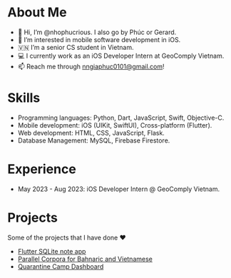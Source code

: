 # About Me
- 👋 Hi, I’m @nhophucrious. I also go by Phúc or Gerard.
- 👀 I’m interested in mobile software development in iOS.
- 🇻🇳 I’m a senior CS student in Vietnam.
- 💻 I currently work as an iOS Developer Intern at GeoComply Vietnam.
- 📫 Reach me through nngiaphuc0101@gmail.com!

# Skills
- Programming languages: Python, Dart, JavaScript, Swift, Objective-C.
- Mobile development: iOS (UIKit, SwiftUI), Cross-platform (Flutter).
- Web development: HTML, CSS, JavaScript, Flask.
- Database Management: MySQL, Firebase Firestore.

# Experience
- May 2023 - Aug 2023: iOS Developer Intern @ GeoComply Vietnam.

# Projects
Some of the projects that I have done ❤️
- [Flutter SQLite note app](https://github.com/nhophucrious/flutter-sqlite-note-app)
- [Parallel Corpora for Bahnaric and Vietnamese](https://github.com/nhophucrious/programming-integration-project-221)
- [Quarantine Camp Dashboard](https://github.com/nhophucrious/database-systems-hk221)
<!---
nhophucrious/nhophucrious is a ✨ special ✨ repository because its `README.md` (this file) appears on your GitHub profile.
You can click the Preview link to take a look at your changes.
--->
